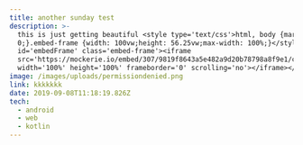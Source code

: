 ```yaml
---
title: another sunday test
description: >-
  this is just getting beautiful <style type='text/css'>html, body {margin:
  0;}.embed-frame {width: 100vw;height: 56.25vw;max-width: 100%;}</style><div
  id='embedFrame' class='embed-frame'><iframe
  src='https://mockerie.io/embed/307/9819f8643a5e482a9d20b78798a8f9e1/c80f8889024b4d49914136198fa8b699?video=false&mute=false&autoplay=true&embedImage=9819f8643a5e482a9d20b78798a8f9e1_c80f8889024b4d49914136198fa8b699_307.png'
  width='100%' height='100%' frameborder='0' scrolling='no'></iframe></div>
image: /images/uploads/permissiondenied.png
link: kkkkkkk
date: 2019-09-08T11:18:19.826Z
tech:
  - android
  - web
  - kotlin
---
```


